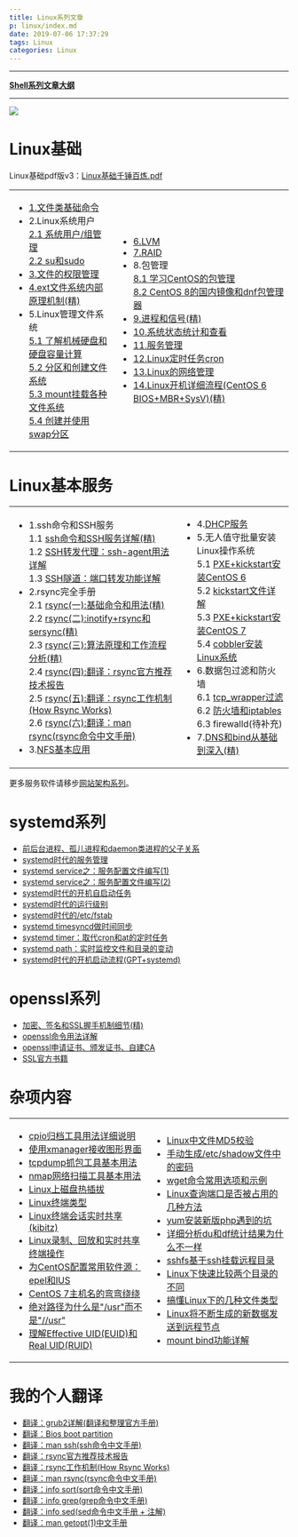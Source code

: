 ```yaml
---
title: Linux系列文章
p: linux/index.md
date: 2019-07-06 17:37:29
tags: Linux
categories: Linux
---
```


--------

**[Shell系列文章大纲](/shell/index)**

--------

![](/img/linux/linux_1.jpg)

<a name="basic"></a>

# Linux基础

Linux基础pdf版v3：[Linux基础千锤百炼.pdf](/files/Linux_v3.pdf)

<table><tbody><tr>
<td><ul>
  <li><a href="/linux/linux_file_cmd" target="_blank">1.文件类基础命令</a></li>
  <li>2.Linux系统用户<br>
    <a href="/linux/user_and_group" target="_blank">2.1 系统用户/组管理</a><br>
    <a href="/linux/su_and_sudo" target="_blank">2.2 su和sudo</a><br>
  </li>
  <li><a href="/linux/linux_perm" target="_blank">3.文件的权限管理</a></li>
  <li><a href="/linux/ext_filesystem" target="_blank">4.ext文件系统内部原理机制(精)</a></li>
  <li>5.Linux管理文件系统<br>
    <a href="/linux/fsmgr_about_disk" target="_blank">5.1 了解机械硬盘和硬盘容量计算</a><br>
    <a href="/linux/fsmgr_mkpart_mkfs" target="_blank">5.2 分区和创建文件系统</a><br>
    <a href="/linux/fsmgr_mountfs" target="_blank">5.3 mount挂载各种文件系统</a><br>
    <a href="/linux/fsmgr_swap" target="_blank">5.4 创建并使用swap分区</a><br>
  </li>
</ul></td>
<td><ul>
  <li><a href="/linux/lvm" target="_blank">6.LVM</a></li>
  <li><a href="/linux/raid" target="_blank">7.RAID</a></li>
  <li>8.包管理<br>
    <a href="/linux/pkg_mgr" target="_blank">8.1 学习CentOS的包管理</a><br>
    <a href="/linux/centos8_dnf" target="_blank">8.2 CentOS 8的国内镜像和dnf包管理器</a><br>
  </li>
  <li><a href="/linux/process_and_signal" target="_blank">9.进程和信号(精)</a></li>
  <li><a href="/linux/os_status" target="_blank">10.系统状态统计和查看</a></li>
  <li><a href="/linux/linux_service" target="_blank">11.服务管理</a></li>
  <li><a href="/linux/cron" target="_blank">12.Linux定时任务cron</a></li>
  <li><a href="/linux/linux_network" target="_blank">13.Linux的网络管理</a></li>
  <li><a href="/linux/boot_process_bios_mbr" target="_blank">14.Linux开机详细流程(CentOS 6 BIOS+MBR+SysV)(精)</a> </li>
</ul></td>
</tr></tbody></table>

<a name="blogservice"></a>

# Linux基本服务

<table><tbody><tr>
<td><ul>
<li>1.ssh命令和SSH服务<br>
  1.1 <a href="/linux/ssh" target="_blank">ssh命令和SSH服务详解(精)</a><br>
  1.2 <a href="/linux/ssh_agent" target="_blank">SSH转发代理：ssh-agent用法详解</a><br>
  1.3 <a href="/linux/ssh_port_forward" target="_blank">SSH隧道：端口转发功能详解</a><br>
</li>
<li>2.rsync完全手册<br>
  2.1 <a href="/linux/rsync_basic_usage" target="_blank">rsync(一):基础命令和用法(精)</a><br>
  2.2 <a href="/linux/rsync_inotify_sersync" target="_blank">rsync(二):inotify+rsync和sersync(精)</a><br>
  2.3 <a href="/linux/rsync_algo_analysis" target="_blank">rsync(三):算法原理和工作流程分析(精)</a><br>
  2.4 <a href="/linux/rsync_official_report" target="_blank">rsync(四):翻译：rsync官方推荐技术报告</a><br>
  2.5 <a href="/linux/rsync_how_works" target="_blank">rsync(五):翻译：rsync工作机制(How Rsync Works)</a><br>
  2.6 <a href="/linux/rsync_man" target="_blank">rsync(六):翻译：man rsync(rsync命令中文手册)</a><br>
</li>
<li>3.<a href="/linux/nfs_basic" target="_blank">NFS基本应用</a>
</li>
</ul></td>
<td><ul>
<li>4.<a href="http://www.cnblogs.com/f-ck-need-u/p/7324199.html" target="_blank">DHCP服务</a></li>
<li>5.无人值守批量安装Linux操作系统<br>
  5.1 <a href="http://www.cnblogs.com/f-ck-need-u/p/6442024.html" target="_blank">PXE+kickstart安装CentOS 6</a><br>
  5.2 <a href="http://www.cnblogs.com/f-ck-need-u/p/7342022.html" target="_blank">kickstart文件详解</a><br>
  5.3 <a href="http://www.cnblogs.com/f-ck-need-u/p/7342919.html" target="_blank">PXE+kickstart安装CentOS 7</a><br>
  5.4 <a href="http://www.cnblogs.com/f-ck-need-u/p/7347883.html" target="_blank">cobbler安装Linux系统</a><br>
</li>
<li>6.数据包过滤和防火墙<br>
  6.1 <a href="http://www.cnblogs.com/f-ck-need-u/p/7347987.html" target="_blank">tcp_wrapper过滤</a><br>
  6.2 <a href="http://www.cnblogs.com/f-ck-need-u/p/7397146.html" target="_blank">防火墙和iptables</a><br>
  6.3 firewalld(待补充)<br>
</li>
<li>7.<a href="/linux/dns_bind" target="_blank">DNS和bind从基础到深入(精)</a></li>
</ul></td>
</tr></tbody></table>

更多服务软件请移步[网站架构系列](/web_architecture/index)。

<a name="systemd"></a>

# systemd系列

- [前后台进程、孤儿进程和daemon类进程的父子关系](/linux/process_relationship)  
- [systemd时代的服务管理](/linux/systemd/service_manage)  
- [systemd service之：服务配置文件编写(1)](/linux/systemd/service_1)  
- [systemd service之：服务配置文件编写(2)](/linux/systemd/service_2)  
- [systemd时代的开机自启动任务](/linux/systemd/auto_tasks_on_boot)  
- [systemd时代的运行级别](/linux/systemd/runlevel)  
- [systemd时代的/etc/fstab](/linux/systemd/systemd_fstab)  
- [systemd timesyncd做时间同步](/linux/systemd/systemd_timesyncd)  
- [systemd timer：取代cron和at的定时任务](/linux/systemd/systemd_timer)  
- [systemd path：实时监控文件和目录的变动](/linux/systemd/systemd_path)  
- [systemd时代的开机启动流程(GPT+systemd)](/linux/systemd/systemd_bootup)  

<a name="blogopenssl"></a>

# openssl系列

- [加密、签名和SSL握手机制细节(精)](/linux/ssl_details)
- [openssl命令用法详解](/linux/openssl_subcmds)
- [openssl申请证书、颁发证书、自建CA](/linux/openssl_ca)
- [SSL官方书籍](https://junmajinlong.lanzouj.com/iW6t31e7tzcj)


<a name="others"></a>

# 杂项内容

<table>
<tbody>
<tr>
<td>
<ul>
<li><a href="/linux/cpio_usage" target="_blank">cpio归档工具用法详细说明</a></li>
<li><a href="/linux/receive_x" target="_blank">使用xmanager接收图形界面</a></li>
<li><a href="/linux/tcpdump_basic_usage" target="_blank">tcpdump抓包工具基本用法</a></li>
<li><a href="/linux/nmap_usage" target="_blank">nmap网络扫描工具基本用法</a></li>
<li><a href="/linux/linux_hot_disk" target="_blank">Linux上磁盘热插拔</a></li>
<li><a href="/linux/linux_tty" target="_blank">Linux终端类型</a></li>
<li><a href="/linux/terminal_share" target="_blank">Linux终端会话实时共享(kibitz)</a></li>
<li><a href="/linux/terminal_share" target="_blank">Linux录制、回放和实时共享终端操作</a></li>
<li><a href="/linux/centos_repos" target="_blank">为CentOS配置常用软件源：epel和IUS</a></li>
<li><a href="/linux/os_hostname" target="_blank">CentOS 7主机名的弯弯绕绕</a></li>
<li><a href="/linux/why_one_prefix" target="_blank">绝对路径为什么是"/usr"而不是"//usr"</a></li>
<li><a href="/linux/euid_ruid" target="_blank">理解Effective UID(EUID)和Real UID(RUID)</a></li>
</ul>
</td>
<td>
<ul>
<li><a href="/linux/md5sum" target="_blank">Linux中文件MD5校验</a></li>
<li><a href="/linux/make_shadow_passwd" target="_blank">手动生成/etc/shadow文件中的密码</a></li>
<li><a href="/linux/wget_usage" target="_blank">wget命令常用选项和示例</a></li>
<li><a href="/linux/ports_busy" target="_blank">Linux查询端口是否被占用的几种方法</a></li>
<li><a href="/linux/yum_install_php_errors" target="_blank">yum安装新版php遇到的坑</a></li>
<li><a href="/linux/du_df" target="_blank">详细分析du和df统计结果为什么不一样</a></li>
<li><a href="/linux/sshfs" target="_blank">sshfs基于ssh挂载远程目录</a></li>
<li><a href="/linux/dir_diff" target="_blank">Linux下快速比较两个目录的不同</a></li>
<li><a href="/coding/linux_file_type" target="_blank">搞懂Linux下的几种文件类型</a></li>
<li><a href="/linux/data_to_remote" target="_blank">Linux将不断生成的新数据发送到远程节点</a></li>
<li><a href="/linux/mount_bind" target="_blank">mount bind功能详解</a></li>
</ul>
</td>
</tr>
</tbody>
</table>


<a name="mytranslations"></a>
# 我的个人翻译

- [翻译：grub2详解(翻译和整理官方手册)](/linux/grub2)  
- [翻译：Bios boot partition](/linux/bios_boot_partition_wiki_translate)
- [翻译：man ssh(ssh命令中文手册)](/linux/man_ssh_translate)  
- [翻译：rsync官方推荐技术报告](/linux/rsync_official_report)
- [翻译：rsync工作机制(How Rsync Works)](/linux/rsync_how_works)
- [翻译：man rsync(rsync命令中文手册)](/linux/rsync_man)
- [翻译：info sort(sort命令中文手册)](/shell/sort_trans)
- [翻译：info grep(grep命令中文手册)](/shell/grep_translate)  
- [翻译：info sed(sed命令中文手册 + 注解)](/shell/sed2)
- [翻译：man getopt(1)中文手册](/shell/getopt_translate)